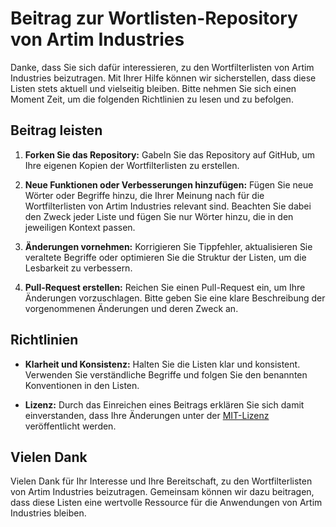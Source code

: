 # Beitrag zur Wortlisten-Repository von Artim Industries

Danke, dass Sie sich dafür interessieren, zu den Wortfilterlisten von Artim Industries beizutragen. Mit Ihrer Hilfe können wir sicherstellen, dass diese Listen stets aktuell und vielseitig bleiben. Bitte nehmen Sie sich einen Moment Zeit, um die folgenden Richtlinien zu lesen und zu befolgen.

## Beitrag leisten

1. **Forken Sie das Repository:** Gabeln Sie das Repository auf GitHub, um Ihre eigenen Kopien der Wortfilterlisten zu erstellen.

2. **Neue Funktionen oder Verbesserungen hinzufügen:** Fügen Sie neue Wörter oder Begriffe hinzu, die Ihrer Meinung nach für die Wortfilterlisten von Artim Industries relevant sind. Beachten Sie dabei den Zweck jeder Liste und fügen Sie nur Wörter hinzu, die in den jeweiligen Kontext passen.

3. **Änderungen vornehmen:** Korrigieren Sie Tippfehler, aktualisieren Sie veraltete Begriffe oder optimieren Sie die Struktur der Listen, um die Lesbarkeit zu verbessern.

4. **Pull-Request erstellen:** Reichen Sie einen Pull-Request ein, um Ihre Änderungen vorzuschlagen. Bitte geben Sie eine klare Beschreibung der vorgenommenen Änderungen und deren Zweck an.

## Richtlinien

- **Klarheit und Konsistenz:** Halten Sie die Listen klar und konsistent. Verwenden Sie verständliche Begriffe und folgen Sie den benannten Konventionen in den Listen.


- **Lizenz:** Durch das Einreichen eines Beitrags erklären Sie sich damit einverstanden, dass Ihre Änderungen unter der [MIT-Lizenz](LICENSE) veröffentlicht werden.

## Vielen Dank

Vielen Dank für Ihr Interesse und Ihre Bereitschaft, zu den Wortfilterlisten von Artim Industries beizutragen. Gemeinsam können wir dazu beitragen, dass diese Listen eine wertvolle Ressource für die Anwendungen von Artim Industries bleiben.
